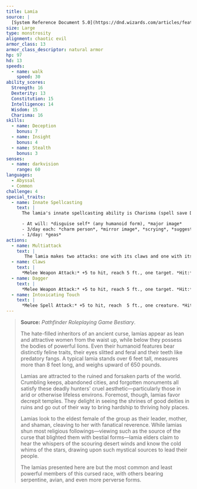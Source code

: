 ```yaml
---
title: Lamia
source: |
  [System Reference Document 5.0](https://dnd.wizards.com/articles/features/systems-reference-document-srd)
size: Large
type: monstrosity
alignment: chaotic evil
armor_class: 13
armor_class_descriptor: natural armor
hp: 97
hd: 13
speeds:
  - name: walk
    speed: 30
ability_scores:
  Strength: 16
  Dexterity: 13
  Constitution: 15
  Intelligence: 14
  Wisdom: 15
  Charisma: 16
skills:
  - name: Deception
    bonus: 7
  - name: Insight
    bonus: 4
  - name: Stealth
    bonus: 3
senses:
  - name: darkvision
    range: 60
languages:
  - Abyssal
  - Common
challenge: 4
special_traits:
  - name: Innate Spellcasting
    text: |
      The lamia's innate spellcasting ability is Charisma (spell save DC 13). It can innately cast the following spells, requiring no material components.

      - At will: *disguise self* (any humanoid form), *major image*
      - 3/day each: *charm person*, *mirror image*, *scrying*, *suggestion*
      - 1/day: *geas*
actions:
  - name: Multiattack
    text: |
       The lamia makes two attacks: one with its claws and one with its dagger or Intoxicating Touch.
  - name: Claws
    text: |
      *Melee Weapon Attack:* +5 to hit, reach 5 ft., one target. *Hit:* 14 (2d10 + 3) slashing damage.
  - name: Dagger
    text: |
      *Melee Weapon Attack:* +5 to hit, reach 5 ft., one target. *Hit:* 5 (1d4 + 3) piercing damage.
  - name: Intoxicating Touch
    text: |
      *Melee Spell Attack:* +5 to hit, reach  5 ft., one creature. *Hit:* The target is magically cursed for 1 hour. Until the curse ends, the target has disadvantage on Wisdom saving throws and all ability checks.
---
```


> **Source:** *Pathfinder Roleplaying Game Bestiary*.
>
> The hate-filled inheritors of an ancient curse, lamias appear as lean and attractive women from the waist up, while below they possess the bodies of powerful lions. Even their humanoid features bear distinctly feline traits, their eyes slitted and feral and their teeth like predatory fangs. A typical lamia stands over 6 feet tall, measures more than 8 feet long, and weighs upward of 650 pounds.
>
> Lamias are attracted to the ruined and forsaken parts of the world. Crumbling keeps, abandoned cities, and forgotten monuments all satisfy these deadly hunters' cruel aesthetic—particularly those in arid or otherwise lifeless environs. Foremost, though, lamias favor decrepit temples. They delight in seeing the shrines of good deities in ruins and go out of their way to bring hardship to thriving holy places.
>
> Lamias look to the eldest female of the group as their leader, mother, and shaman, cleaving to her with fanatical reverence. While lamias shun most religious followings—viewing such as the source of the curse that blighted them with bestial forms—lamia elders claim to hear the whispers of the scouring desert winds and know the cold whims of the stars, drawing upon such mystical sources to lead their people.
>
> The lamias presented here are but the most common and least powerful members of this cursed race, with others bearing serpentine, avian, and even more perverse forms.
